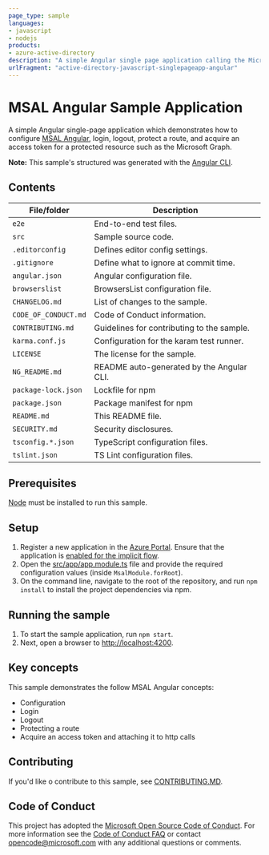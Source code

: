 ```yaml
---
page_type: sample
languages:
- javascript
- nodejs
products:
- azure-active-directory
description: "A simple Angular single page application calling the Microsoft Graph using MSAL Angular (Azure AD V2 endpoint)."
urlFragment: "active-directory-javascript-singlepageapp-angular"
---
```


# MSAL Angular Sample Application

A simple Angular single-page application which demonstrates how to configure [MSAL Angular](https://www.npmjs.com/package/@azure/msal-angular), login, logout, protect a route, and acquire an access token for a protected resource such as the Microsoft Graph.

**Note:** This sample's structured was generated with the [Angular CLI](https://cli.angular.io/).

## Contents

| File/folder       | Description                                |
|-------------------|--------------------------------------------|
| `e2e`             | End-to-end test files.                     |
| `src`             | Sample source code.                        |
| `.editorconfig`   | Defines editor config settings.            |
| `.gitignore`      | Define what to ignore at commit time.      |
| `angular.json`    | Angular configuration file.                |
| `browserslist`    | BrowsersList configuration file.           |
| `CHANGELOG.md`    | List of changes to the sample.             |
| `CODE_OF_CONDUCT.md` | Code of Conduct information.            |
| `CONTRIBUTING.md` | Guidelines for contributing to the sample. |
| `karma.conf.js  ` | Configuration for the karam test runner.   |
| `LICENSE`         | The license for the sample.                |
| `NG_README.md`    | README auto-generated by the Angular CLI.  |
| `package-lock.json` | Lockfile for npm |
| `package.json`    | Package manifest for npm                   |
| `README.md`       | This README file.                          |
| `SECURITY.md`     | Security disclosures.                      |
| `tsconfig.*.json` | TypeScript configuration files.            |
| `tslint.json`     | TS Lint configuration files.               |

## Prerequisites

[Node](https://nodejs.org/en/) must be installed to run this sample.

## Setup

1. Register a new application in the [Azure Portal](https://portal.azure.com). Ensure that the application is [enabled for the implicit flow](https://docs.microsoft.com/azure/active-directory/develop/scenario-spa-app-registration).
2. Open the [src/app/app.module.ts](./src/app/app.module.ts) file and provide the required configuration values (inside `MsalModule.forRoot`).
3. On the command line, navigate to the root of the repository, and run `npm install` to install the project dependencies via npm.

## Running the sample

1. To start the sample application, run `npm start`.
2. Next, open a browser to [http://localhost:4200](http://localhost:4200).

## Key concepts

This sample demonstrates the follow MSAL Angular concepts:

* Configuration
* Login
* Logout
* Protecting a route
* Acquire an access token and attaching it to http calls

## Contributing

If you'd like o contribute to this sample, see [CONTRIBUTING.MD](./CONTRIBUTING.md).

## Code of Conduct

This project has adopted the [Microsoft Open Source Code of Conduct](https://opensource.microsoft.com/codeofconduct/).
For more information see the [Code of Conduct FAQ](https://opensource.microsoft.com/codeofconduct/faq/) or
contact [opencode@microsoft.com](mailto:opencode@microsoft.com) with any additional questions or comments.
